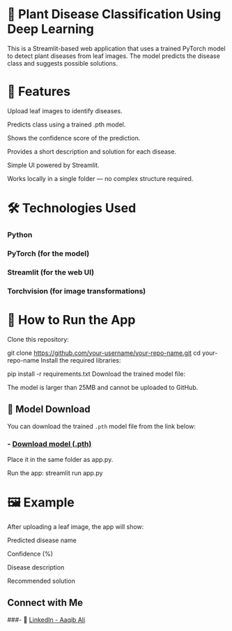 # 🌿 Plant Disease Classification Using Deep Learning
This is a Streamlit-based web application that uses a trained PyTorch model to detect plant diseases from leaf images. The model predicts the disease class and suggests possible solutions.

# 📌 Features
Upload leaf images to identify diseases.

Predicts class using a trained .pth model.

Shows the confidence score of the prediction.

Provides a short description and solution for each disease.

Simple UI powered by Streamlit.

Works locally in a single folder — no complex structure required.

# 🛠️ Technologies Used
### Python

### PyTorch (for the model)

### Streamlit (for the web UI)

### Torchvision (for image transformations)

# 🚀 How to Run the App
Clone this repository:

git clone https://github.com/your-username/your-repo-name.git
cd your-repo-name
Install the required libraries:

pip install -r requirements.txt
Download the trained model file:

The model is larger than 25MB and cannot be uploaded to GitHub.

## 🔗 Model Download

You can download the trained `.pth` model file from the link below:

### - [Download model (.pth)](https://drive.google.com/drive/folders/1v3pmWeLCOLrdgoBB3uzMBFlA5ArEnoA_?usp=drive_link)


Place it in the same folder as app.py.

Run the app:
streamlit run app.py

# 🖼️ Example
After uploading a leaf image, the app will show:

Predicted disease name

Confidence (%)

Disease description

Recommended solution

## Connect with Me

###- 🔗 [LinkedIn - Aaqib Ali](https://www.linkedin.com/in/ali-aaqib)
